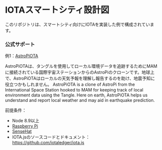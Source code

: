 # IOTAスマートシティ設計図
<!-- # IOTA Smart City Blueprints -->

このリポジトリは、スマートシティ向けにIOTAを実装した例で構成されています。
<!-- This repository consists of examples implementing IOTA for Smart Cities -->

### **公式サポート** ###
<!-- ### **OFFICIAL SUPPORT** ### -->

例1：[AstroPiOTA](../astropiota/introduction/overview.md)
<!-- Example 1: [AstroPiOTA](../astropiota/introduction/overview.md) -->

AstroPiOTAは、タングルを使用してローカル環境データを追跡するためにMAMに接続されている国際宇宙ステーションからのAstroPiのクローンです。地球上で、AstroPiOTAはローカルの天気予報を理解し報告するのを助け、地震予知に役立つかもしれません。
AstroPiOTA is a clone of AstroPi from the International Space Station hooked to MAM for keeping track of local environment data using the Tangle. Here on earth, AstroPiOTA helps us understand and report local weather and may aid in earthquake prediction.

前提条件：
<!-- Requirements: -->
- Node 8.9以上
- [Raspberry Pi](https://www.raspberrypi.org/)
- [SenseHat](https://thepihut.com/products/raspberry-pi-sense-hat-astro-pi)
- IOTA.jsのソースコードとドキュメント：https://github.com/iotaledger/iota.js
<!-- - IOTA.js source code and documentation: https://github.com/iotaledger/iota.js -->
